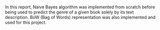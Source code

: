 In this report, Naive Bayes algorithm was implemented from scratch before being used to predict the genre of a given book solely by its text description. BoW (Bag of Words) representation was also implemented and used for this project.
